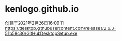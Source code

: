 # kenlogo.github.io
创建于2021年2月26日16:09:11
https://desktop.githubusercontent.com/releases/2.6.3-51b58c36/GitHubDesktopSetup.exe

